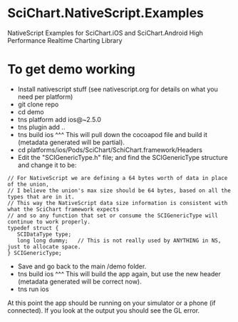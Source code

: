 # SciChart.NativeScript.Examples
NativeScript Examples for SciChart.iOS and SciChart.Android High Performance Realtime Charting Library

# To get demo working
- Install nativescript stuff (see nativescript.org for details on what you need per platform)
- git clone repo
- cd demo
- tns platform add ios@~2.5.0
- tns plugin add ..
- tns build ios
^^^ This will pull down the cocoapod file and build it (metadata generated will be partial).
- cd  platforms/ios/Pods/SciChart/SchiChart.framework/Headers
- Edit the "SCIGenericType.h" file; and find the SCIGenericType structure and change it to be:

```
// For NativeScript we are defining a 64 bytes worth of data in place of the union,
// I believe the union's max size should be 64 bytes, based on all the types that are in it.
// This way the NativeScript data size information is consistent with what the SciChart framework expects 
// and so any function that set or consume the SCIGenericType will continue to work properly.
typedef struct {
   SCIDataType type;
   long long dummy;   // This is not really used by ANYTHING in NS, just to allocate space.
} SCIGenericType;
```


- Save and go back to the main /demo folder.
- tns build ios
^^^ This will build the app again, but use the new header  (metadata generated will be correct now).
- tns run ios

At this point the app should be running on your simulator or a phone (if connected).  If you look at the output you should see the GL error.
